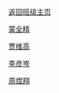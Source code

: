 
<html>
<head>
<meta charset="utf-8">
<title>210</title>
</head>

<body>
<p><a href="https://caoxuan5211.github.io/CS2402/">返回班级主页</a></p>
<p><a href="https://thisismqj.github.io/schoolwork-page/">蒙全精 </a></p>
<p><a href="https://sim47.github.io/4564/">贾维高</a></p>
<p><a href=" https://lyc20060601.github.io/Lyc14567/">李彦岑</a></p>
<p><a href="https://hiozings.github.io/homework/">周煜翔</a></p>
<p>&nbsp;</p>
</body>
</html>
